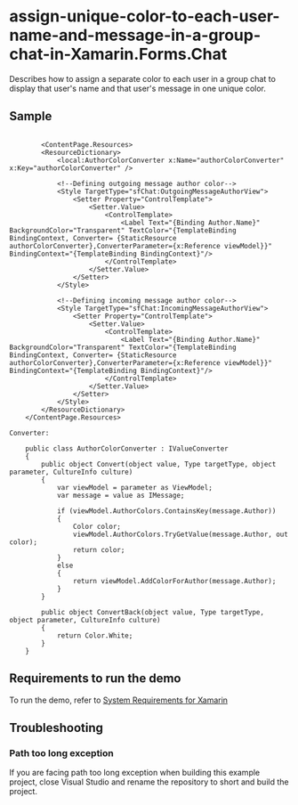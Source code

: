 # assign-unique-color-to-each-user-name-and-message-in-a-group-chat-in-Xamarin.Forms.Chat
Describes how to assign a separate color to each user in a group chat to display that user's name and that user's message in one unique color.

## Sample

```xaml

        <ContentPage.Resources>
        <ResourceDictionary>
            <local:AuthorColorConverter x:Name="authorColorConverter" x:Key="authorColorConverter" />

            <!--Defining outgoing message author color-->
            <Style TargetType="sfChat:OutgoingMessageAuthorView">
                <Setter Property="ControlTemplate">
                    <Setter.Value>
                        <ControlTemplate>
                            <Label Text="{Binding Author.Name}" BackgroundColor="Transparent" TextColor="{TemplateBinding BindingContext, Converter= {StaticResource authorColorConverter},ConverterParameter={x:Reference viewModel}}" BindingContext="{TemplateBinding BindingContext}"/>
                        </ControlTemplate>
                    </Setter.Value>
                </Setter>
            </Style>

            <!--Defining incoming message author color-->
            <Style TargetType="sfChat:IncomingMessageAuthorView">
                <Setter Property="ControlTemplate">
                    <Setter.Value>
                        <ControlTemplate>
                            <Label Text="{Binding Author.Name}" BackgroundColor="Transparent" TextColor="{TemplateBinding BindingContext, Converter= {StaticResource authorColorConverter},ConverterParameter={x:Reference viewModel}}" BindingContext="{TemplateBinding BindingContext}"/>
                        </ControlTemplate>
                    </Setter.Value>
                </Setter>
            </Style>
        </ResourceDictionary>
    </ContentPage.Resources>

Converter:

    public class AuthorColorConverter : IValueConverter
    {
        public object Convert(object value, Type targetType, object parameter, CultureInfo culture)
        {
            var viewModel = parameter as ViewModel;
            var message = value as IMessage;

            if (viewModel.AuthorColors.ContainsKey(message.Author))
            {
                Color color;
                viewModel.AuthorColors.TryGetValue(message.Author, out color);
                return color;
            }
            else
            {
                return viewModel.AddColorForAuthor(message.Author);
            }
        }

        public object ConvertBack(object value, Type targetType, object parameter, CultureInfo culture)
        {
            return Color.White;
        }
    }

```

## Requirements to run the demo
To run the demo, refer to [System Requirements for Xamarin](https://help.syncfusion.com/xamarin/system-requirements)

## Troubleshooting

### Path too long exception

If you are facing path too long exception when building this example project, close Visual Studio and rename the repository to short and build the project.
